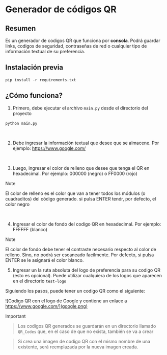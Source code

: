 # Generador de códigos QR

## Resumen

Es un generador de codigos QR que funciona por **consola**.
Podrá guardar links, codigos de seguridad, contraseñas de red
o cualquier tipo de información textual de su preferencia.

## Instalación previa
```
pip install -r requirements.txt
```

## ¿Cómo funciona?

1. Primero, debe ejecutar el archivo `main.py` desde el directorio del proyecto

```
python main.py
```
&nbsp;

2. Debe ingresar la información textual que desee que se almacene. Por ejemplo: https://www.google.com/


&nbsp;

3. Luego, ingresar el color de relleno que desee que tenga el QR en
hexadecimal. Por ejemplo: 000000 (negro) o FF0000 (rojo)

> [!NOTE]
> El color de relleno es el color que van a tener todos los módulos (o cuadraditos)
del código generado. si pulsa ENTER tendr, por defecto, el color negro 

&nbsp;

4. Ingresar el color de fondo del codigo QR en hexadecimal. Por ejemplo:
FFFFFF (blanco)

> [!NOTE]
> El color de fondo debe tener el contraste necesario respecto al color de relleno. Sino, no podrá ser escaneado facilmente.
Por defecto, si pulsa ENTER se le asignará el color blanco.

5. Ingresar un la ruta absoluta del logo de preferencia para su codigo QR (esto es opcional). Puede
utilizar cualquiera de los logos que aparecen en el directorio `test-logo`


Siguiendo los pasos, puede tener un codigo QR como el siguiente:

![Codigo QR con el logo de Google y contiene un enlace a https://www.google.com/](google.png)


> [!IMPORTANT]

> Los codigos QR generados se guardarán en un directorio llamado `QR_Codes` que, en el caso de que no exista, también 
se va a crear

> Si crea una imagen de codigo QR con el mismo nombre de una existente, será reemplazada por la nueva imagen creada.

